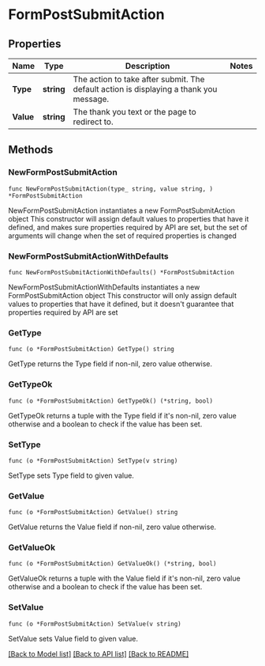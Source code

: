 # FormPostSubmitAction

## Properties

Name | Type | Description | Notes
------------ | ------------- | ------------- | -------------
**Type** | **string** | The action to take after submit. The default action is displaying a thank you message. | 
**Value** | **string** | The thank you text or the page to redirect to. | 

## Methods

### NewFormPostSubmitAction

`func NewFormPostSubmitAction(type_ string, value string, ) *FormPostSubmitAction`

NewFormPostSubmitAction instantiates a new FormPostSubmitAction object
This constructor will assign default values to properties that have it defined,
and makes sure properties required by API are set, but the set of arguments
will change when the set of required properties is changed

### NewFormPostSubmitActionWithDefaults

`func NewFormPostSubmitActionWithDefaults() *FormPostSubmitAction`

NewFormPostSubmitActionWithDefaults instantiates a new FormPostSubmitAction object
This constructor will only assign default values to properties that have it defined,
but it doesn't guarantee that properties required by API are set

### GetType

`func (o *FormPostSubmitAction) GetType() string`

GetType returns the Type field if non-nil, zero value otherwise.

### GetTypeOk

`func (o *FormPostSubmitAction) GetTypeOk() (*string, bool)`

GetTypeOk returns a tuple with the Type field if it's non-nil, zero value otherwise
and a boolean to check if the value has been set.

### SetType

`func (o *FormPostSubmitAction) SetType(v string)`

SetType sets Type field to given value.


### GetValue

`func (o *FormPostSubmitAction) GetValue() string`

GetValue returns the Value field if non-nil, zero value otherwise.

### GetValueOk

`func (o *FormPostSubmitAction) GetValueOk() (*string, bool)`

GetValueOk returns a tuple with the Value field if it's non-nil, zero value otherwise
and a boolean to check if the value has been set.

### SetValue

`func (o *FormPostSubmitAction) SetValue(v string)`

SetValue sets Value field to given value.



[[Back to Model list]](../README.md#documentation-for-models) [[Back to API list]](../README.md#documentation-for-api-endpoints) [[Back to README]](../README.md)


